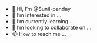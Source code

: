 - 👋 Hi, I’m @Sunil-panday
- 👀 I’m interested in ...
- 🌱 I’m currently learning ...
- 💞️ I’m looking to collaborate on ...
- 📫 How to reach me ...

<!---
Sunil-panday/Sunil-panday is a ✨ special ✨ repository because its `README.md` (this file) appears on your GitHub profile.
You can click the Preview link to take a look at your changes.
--->
